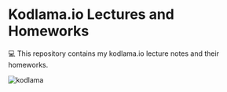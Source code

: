 # Kodlama.io Lectures and Homeworks
:computer: This repository contains my kodlama.io lecture notes and their homeworks.

![kodlama](https://user-images.githubusercontent.com/80620802/191679501-406b3a30-b2ac-4978-8bee-63eabda69fae.png)




